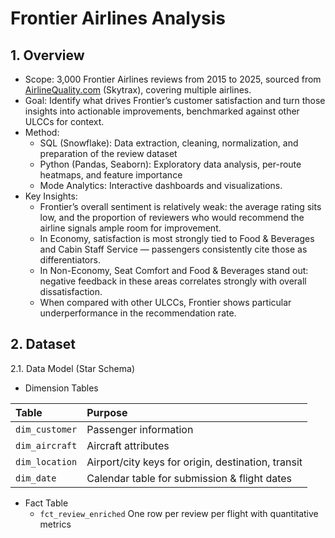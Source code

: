 # Frontier Airlines Analysis 
## 1. Overview 
- Scope: 3,000 Frontier Airlines reviews from 2015 to 2025, sourced from [AirlineQuality.com](https://www.airlinequality.com/airline-reviews/%7Bairline%E2%80%91slug%7D/) (Skytrax), covering multiple airlines.
- Goal: Identify what drives Frontier’s customer satisfaction and turn those insights into actionable improvements, benchmarked against other ULCCs for context.
- Method:
  + SQL (Snowflake): Data extraction, cleaning, normalization, and preparation of the review dataset
  + Python (Pandas, Seaborn): Exploratory data analysis, per-route heatmaps, and feature importance
  + Mode Analytics: Interactive dashboards and visualizations.
- Key Insights:
  + Frontier’s overall sentiment is relatively weak: the average rating sits low, and the proportion of reviewers who would recommend the airline signals ample room for improvement.
  + In Economy, satisfaction is most strongly tied to Food & Beverages and Cabin Staff Service — passengers consistently cite those as differentiators.
  + In Non-Economy, Seat Comfort and Food & Beverages stand out: negative feedback in these areas correlates strongly with overall dissatisfaction.
  + When compared with other ULCCs, Frontier shows particular underperformance in the recommendation rate.
 
## 2. Dataset
2.1. Data Model (Star Schema)

- Dimension Tables

| Table              | Purpose                                                   |
|:-------------------|:----------------------------------------------------------|
| `dim_customer`     | Passenger information                                     |
| `dim_aircraft`     | Aircraft attributes                                       |
| `dim_location`     | Airport/city keys for origin, destination, transit        |
| `dim_date`         | Calendar table for submission & flight dates              |


- Fact Table
  + `fct_review_enriched` One row per review per flight with quantitative metrics
